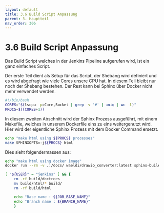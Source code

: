 ```yaml
---
layout: default
title: 3.6 Build Script Anpassung
parent: 3. Hauptteil
nav_order: 306
---
```


# 3.6 Build Script Anpassung

Das Build Script welches in der Jenkins Pipeline aufgerufen wird, ist ein ganz einfaches Script.

Der erste Teil dient als Setup für das Script, der Shebang wird definiert und es wird abgefragt wie viele Cores unsere CPU hat.
In diesem Teil bleibt nur noch der Shebang bestehen. Der Rest kann bei Sphinx über Docker nicht mehr verwendet werden.

```bash
#!/bin/bash
CORES="$(lscpu -p=Core,Socket | grep -v '#' | uniq | wc -l)"
PROCS=$((CORES+1))
```

In diesem zweiten Abschnitt wird der Sphinx Prozess ausgeführt, mit einem Makefile, welches in unserem Dockerfile eins zu eins weitergenutzt wird.
Hier wird der eigentliche Sphinx Prozess mit dem Docker Command ersetzt.

```bash
echo "make html using ${PROCS} processes"
make SPHINXOPTS=-j${PROCS} html
```

Dies sieht folgendermassen aus:


```bash
echo "make html using docker image"
docker run --rm -v .:/docs/ waeldi/drawio_converter:latest sphinx-build -M html . _build
```

```bash
[ "${USER}" = "jenkins" ] && {
	rm -rf build/doctrees
	mv build/html/* build/
	rm -rf build/html

	echo "Base name : ${JOB_BASE_NAME}"
	echo "Branch name : ${BRANCH_NAME}"
	}



```